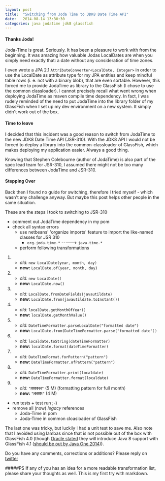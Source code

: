 ```yaml
---
layout: post
title:  "Switching from Joda Time to JDK8 Date Time API"
date:   2014-08-14 13:30:30
categories: java jodatime jdk8 glassfish
---
```


#### Thanks Joda!
Joda-Time is great. Seriously. It has been a pleasure to work with from the beginning. It was amazing how valuable Jodas LocalDates are when you 
simply need exactly that: a date without any consideration of time zones. 

I even wrote a JPA 2.1 `AttributeConverter<LocalDate, Integer>` in order to use the LocalDate as attribute type for my JPA entities and keep mindful table rows 
(i. e. not with a binary blob), that are even sortable. However, this forced me to provide JodaTime as library to the GlassFish (I chose to use the common classloader). 
I cannot precisely recall what went wrong when deploying JodaTime as maven compile time dependency. In fact, I was rudely reminded of the need to put 
JodaTime into the library folder of my GlassFish when I set up my dev environment on a new system. It simply didn't work out of the box.

#### Time to leave
I decided that this incident was a good reason to switch from JodaTime to the new JDK8 Date Time API (JSR-310). With the JDK8 API I would not be forced to deploy a library into the common-classloader of GlassFish, which makes deploying my application easier. Always a good thing.

Knowing that Stephen Colebourne (author of JodaTime) is also part of the spec lead team for JSR-310, I assumed there might not be too many differences between JodaTime and JSR-310.

#### Stepping Over
Back then I found no guide for switching, therefore I tried myself - which wasn't any challenge anyway. But maybe this post helps other people in the same situation.

These are the steps I took to switching to JSR-310

- comment out JodaTime dependency in my pom
- check all syntax errors
  - use netbeans' 'organize imports' feature to import the like-named classes for JSR 310
    -  `org.joda.time.*` -----> `java.time.*`
  - perform following transformations

1. 
    - *old:*    `new LocalDate(year, month, day)` 
    - **new:**  `LocalDate.of(year, month, day)`  
2. 
    - *old:*   `new LocalDate()`
    - **new:** `LocalDate.now()`
3. 
    - *old:*   `LocalDate.fromDateFields(javautildate)`
    - **new:**  `LocalDate.from(javautildate.toInstant())`
4. 
    - *old:*   `localDate.getMonthOfYear()` 
    - **new:** `localDate.getMonthValue()`
4. 
    - *old:*   `DateTimeFormatter.parseLocalDate("formatted date")` 
    - **new:** `LocalDate.from(DateTimeFormatter.parse("formatted date"))` 
5. 
    - *old:*   `localdate.toString(dateTimeFormatter)`
    - **new:** `localDate.format(dateTimeFormatter)`
6. 
    - *old:*   `DateTimeFormat.forPattern("pattern")`
    - **new:** `DateTimeFormatter.ofPattern("pattern")`
7. 
    - *old:*   `DateTimeFormatter.print(localdate)`
    - **new:** `DateTimeFormatter.format(localdate)`
8. 
    - *old:*   `"MMMMM"` (5 M) (formatting pattern for full month)
    - **new:** `"MMMM"` (4 M)

- run tests + test run ;-)
- remove all (now) *legacy* references
    - Joda-Time in pom
    - Joda-Time in common cloasloader of GlassFish



The last one was tricky, but luckily I had a unit test to save me. Also note that I avoided using lambas since that is not possible out of the box with GlassFish 4.0 (though [Oracle stated][1] they will introduce Java 8 support with GlassFish 4.1 ([should be out by Java One 2014][2])).

Do you have any comments, corrections or additions? Please reply on [twitter][3]

#####PS
If any of you has an idea for a more readable transformation list, please share your thoughts as well. This is my first try with markdown.

[1]: https://blogs.oracle.com/theaquarium/entry/spotlight_on_glassfish_4_1
[2]: https://blogs.oracle.com/theaquarium/entry/glassfish_4_0_1_update
[3]: https://twitter.com/OliverMilke/status/499912971238518784